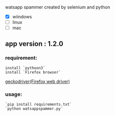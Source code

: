 
watsapp spammer created by selenium and python

* [x] wiindows
* [ ] linux 
* [ ] mac
## app version : 1.2.0

### requirement:
	install `pythoon3`
	install `Firefox browser`
  [geckodriver(Firefox web driver)](https://github.com/mozilla/geckodriver/releases) 


  


### usage:
	`pip install requirements.txt`
	`python watsappspammer.py`
 

